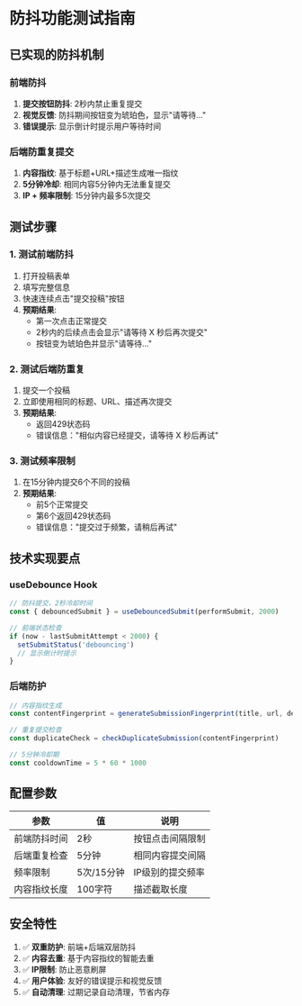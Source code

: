 # 防抖功能测试指南

## 已实现的防抖机制

### 前端防抖

1. **提交按钮防抖**: 2秒内禁止重复提交
2. **视觉反馈**: 防抖期间按钮变为琥珀色，显示"请等待..."
3. **错误提示**: 显示倒计时提示用户等待时间

### 后端防重复提交

1. **内容指纹**: 基于标题+URL+描述生成唯一指纹
2. **5分钟冷却**: 相同内容5分钟内无法重复提交
3. **IP + 频率限制**: 15分钟内最多5次提交

## 测试步骤

### 1. 测试前端防抖

1. 打开投稿表单
2. 填写完整信息
3. 快速连续点击"提交投稿"按钮
4. **预期结果**:
   - 第一次点击正常提交
   - 2秒内的后续点击会显示"请等待 X 秒后再次提交"
   - 按钮变为琥珀色并显示"请等待..."

### 2. 测试后端防重复

1. 提交一个投稿
2. 立即使用相同的标题、URL、描述再次提交
3. **预期结果**:
   - 返回429状态码
   - 错误信息："相似内容已经提交，请等待 X 秒后再试"

### 3. 测试频率限制

1. 在15分钟内提交6个不同的投稿
2. **预期结果**:
   - 前5个正常提交
   - 第6个返回429状态码
   - 错误信息："提交过于频繁，请稍后再试"

## 技术实现要点

### useDebounce Hook

```typescript
// 防抖提交，2秒冷却时间
const { debouncedSubmit } = useDebouncedSubmit(performSubmit, 2000)

// 前端状态检查
if (now - lastSubmitAttempt < 2000) {
  setSubmitStatus('debouncing')
  // 显示倒计时提示
}
```

### 后端防护

```typescript
// 内容指纹生成
const contentFingerprint = generateSubmissionFingerprint(title, url, description)

// 重复提交检查
const duplicateCheck = checkDuplicateSubmission(contentFingerprint)

// 5分钟冷却期
const cooldownTime = 5 * 60 * 1000
```

## 配置参数

| 参数         | 值         | 说明             |
| ------------ | ---------- | ---------------- |
| 前端防抖时间 | 2秒        | 按钮点击间隔限制 |
| 后端重复检查 | 5分钟      | 相同内容提交间隔 |
| 频率限制     | 5次/15分钟 | IP级别的提交频率 |
| 内容指纹长度 | 100字符    | 描述截取长度     |

## 安全特性

1. ✅ **双重防护**: 前端+后端双层防抖
2. ✅ **内容去重**: 基于内容指纹的智能去重
3. ✅ **IP限制**: 防止恶意刷屏
4. ✅ **用户体验**: 友好的错误提示和视觉反馈
5. ✅ **自动清理**: 过期记录自动清理，节省内存
